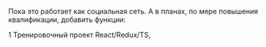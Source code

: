 Пока это работает как социальная сеть. А в планах, по мере повышения квалификации, добавить функции:

1 Тренировочный проект React/Redux/TS,</br>

